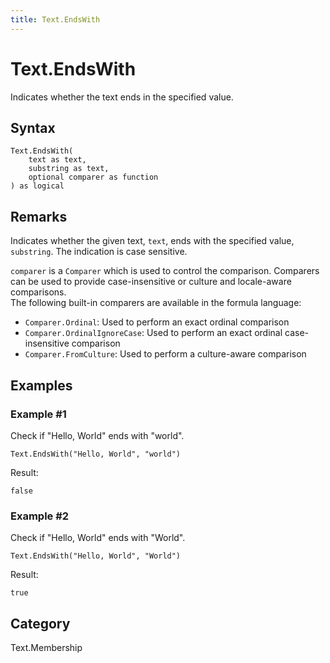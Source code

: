 ```yaml
---
title: Text.EndsWith
---
```


# Text.EndsWith


Indicates whether the text ends in the specified value.


## Syntax

```powerquery
Text.EndsWith(
    text as text,
    substring as text,
    optional comparer as function
) as logical
```


## Remarks

Indicates whether the given text, <code>text</code>, ends with the specified value, <code>substring</code>. The indication is case sensitive.      <div>        <code>comparer</code> is a <code>Comparer</code> which is used to control the comparison. Comparers can be used to provide case-insensitive or culture and locale-aware comparisons.      </div>      <div>        The following built-in comparers are available in the formula language:      </div>      <ul>        <li><code>Comparer.Ordinal</code>: Used to perform an exact ordinal comparison</li>        <li><code>Comparer.OrdinalIgnoreCase</code>: Used to perform an exact ordinal case-insensitive comparison</li>        <li> <code>Comparer.FromCulture</code>: Used to perform a culture-aware comparison</li>      </ul>


## Examples

### Example #1 
Check if &#34;Hello, World&#34; ends with &#34;world&#34;.
```powerquery
Text.EndsWith("Hello, World", "world")
```

Result: 
```powerquery
false
```


### Example #2 
Check if &#34;Hello, World&#34; ends with &#34;World&#34;.
```powerquery
Text.EndsWith("Hello, World", "World")
```

Result: 
```powerquery
true
```




## Category
Text.Membership

